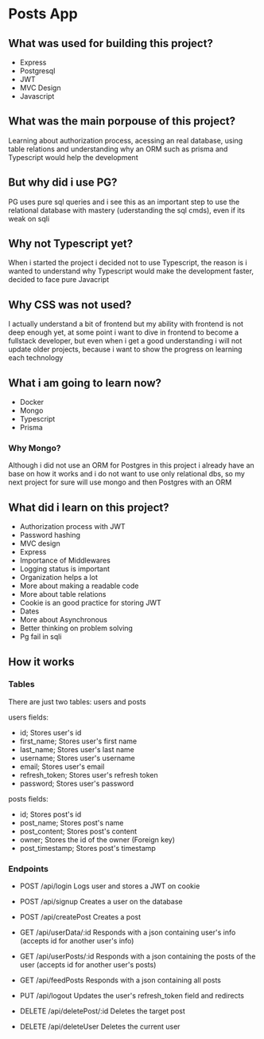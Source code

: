# Posts App
## What was used for building this project?
- Express
- Postgresql
- JWT
- MVC Design
- Javascript
## What was the main porpouse of this project?
Learning about authorization process, acessing an real database, using table relations and understanding why an ORM such as prisma and Typescript would help the development
## But why did i use PG?
PG uses pure sql queries and i see this as an important step to use the relational database with mastery (uderstanding the sql cmds), even if its weak on sqli
## Why not Typescript yet?
When i started the project i decided not to use Typescript, the reason is i wanted to understand why Typescript would make the development faster, decided to face pure Javacript
## Why CSS was not used?
I actually understand a bit of frontend but my ability with frontend is not deep enough yet, at some point i want to dive in frontend to become a fullstack developer, but even when i get a good understanding i will not update older projects, because i want to show the progress on learning each technology
## What i am going to learn now?
- Docker
- Mongo
- Typescript
- Prisma
### Why Mongo?
Although i did not use an ORM for Postgres in this project i already have an base on how it works and i do not want to use only relational dbs, so my next project for sure will use mongo and then Postgres with an ORM
## What did i learn on this project?
- Authorization process with JWT
- Password hashing
- MVC design
- Express
- Importance of Middlewares
- Logging status is important
- Organization helps a lot
- More about making a readable code
- More about table relations
- Cookie is an good practice for storing JWT
- Dates
- More about Asynchronous
- Better thinking on problem solving
- Pg fail in sqli
## How it works
### Tables
There are just two tables: users and posts

users fields:

- id; Stores user's id
- first_name; Stores user's first name
- last_name; Stores user's last name
- username; Stores user's username
- email; Stores user's email
- refresh_token; Stores user's refresh token
- password; Stores user's password

posts fields:

- id; Stores post's id
- post_name; Stores post's name
- post_content; Stores post's content
- owner; Stores the id of the owner (Foreign key)
- post_timestamp; Stores post's timestamp

### Endpoints

- POST /api/login Logs user and stores a JWT on cookie
- POST /api/signup Creates a user on the database
- POST /api/createPost Creates a post

- GET /api/userData/:id Responds with a json containing user's info (accepts id for another user's info)
- GET /api/userPosts/:id Responds with a json containing the posts of the user (accepts id for another user's posts)
- GET /api/feedPosts Responds with a json containing all posts

- PUT /api/logout Updates the user's refresh_token field and redirects

- DELETE /api/deletePost/:id Deletes the target post
- DELETE /api/deleteUser Deletes the current user
